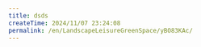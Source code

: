 ```yaml
---
title: dsds
createTime: 2024/11/07 23:24:08
permalink: /en/LandscapeLeisureGreenSpace/yBO83KAc/
---
```

